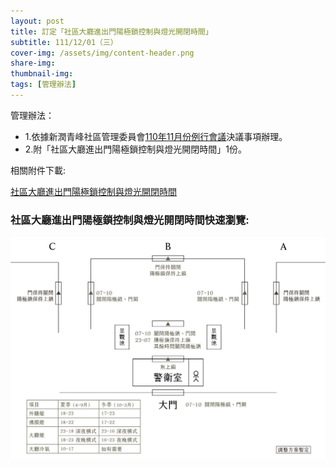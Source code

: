 ```yaml
---
layout: post
title: 訂定「社區大廳進出門陽極鎖控制與燈光開閉時間」
subtitle: 111/12/01（三）
cover-img: /assets/img/content-header.png
share-img: 
thumbnail-img:
tags: [管理辦法]
---
```


管理辦法：
- 1.依據新潤青峰社區管理委員會[110年11月份例行會議](https://bq01.github.io/2021-11-14-1-meeting/)決議事項辦理。
- 2.附「社區大廳進出門陽極鎖控制與燈光開閉時間」1份。

相關附件下載:

 [社區大廳進出門陽極鎖控制與燈光開閉時間](../assets/post/20211201-1/社區大廳進出門陽極鎖控制與燈光開閉時間.pdf)

### 社區大廳進出門陽極鎖控制與燈光開閉時間快速瀏覽:

![](../assets/post/20211201-1/access-time-chart-01.jpg)

